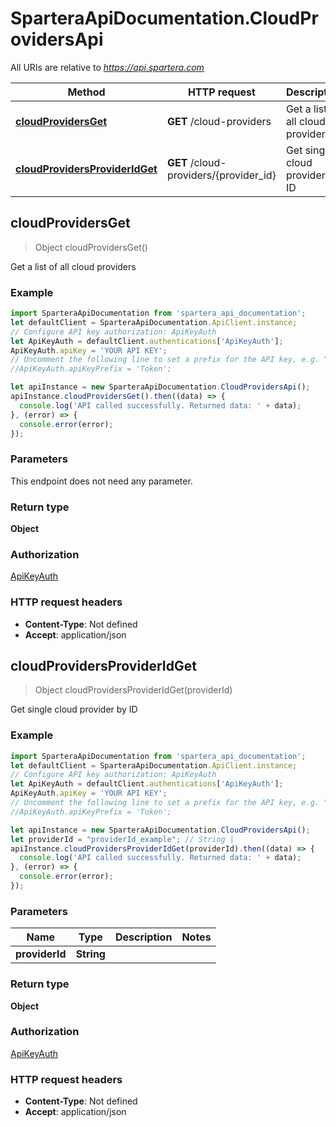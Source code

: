 # SparteraApiDocumentation.CloudProvidersApi

All URIs are relative to *https://api.spartera.com*

Method | HTTP request | Description
------------- | ------------- | -------------
[**cloudProvidersGet**](CloudProvidersApi.md#cloudProvidersGet) | **GET** /cloud-providers | Get a list of all cloud providers
[**cloudProvidersProviderIdGet**](CloudProvidersApi.md#cloudProvidersProviderIdGet) | **GET** /cloud-providers/{provider_id} | Get single cloud provider by ID



## cloudProvidersGet

> Object cloudProvidersGet()

Get a list of all cloud providers

### Example

```javascript
import SparteraApiDocumentation from 'spartera_api_documentation';
let defaultClient = SparteraApiDocumentation.ApiClient.instance;
// Configure API key authorization: ApiKeyAuth
let ApiKeyAuth = defaultClient.authentications['ApiKeyAuth'];
ApiKeyAuth.apiKey = 'YOUR API KEY';
// Uncomment the following line to set a prefix for the API key, e.g. "Token" (defaults to null)
//ApiKeyAuth.apiKeyPrefix = 'Token';

let apiInstance = new SparteraApiDocumentation.CloudProvidersApi();
apiInstance.cloudProvidersGet().then((data) => {
  console.log('API called successfully. Returned data: ' + data);
}, (error) => {
  console.error(error);
});

```

### Parameters

This endpoint does not need any parameter.

### Return type

**Object**

### Authorization

[ApiKeyAuth](../README.md#ApiKeyAuth)

### HTTP request headers

- **Content-Type**: Not defined
- **Accept**: application/json


## cloudProvidersProviderIdGet

> Object cloudProvidersProviderIdGet(providerId)

Get single cloud provider by ID

### Example

```javascript
import SparteraApiDocumentation from 'spartera_api_documentation';
let defaultClient = SparteraApiDocumentation.ApiClient.instance;
// Configure API key authorization: ApiKeyAuth
let ApiKeyAuth = defaultClient.authentications['ApiKeyAuth'];
ApiKeyAuth.apiKey = 'YOUR API KEY';
// Uncomment the following line to set a prefix for the API key, e.g. "Token" (defaults to null)
//ApiKeyAuth.apiKeyPrefix = 'Token';

let apiInstance = new SparteraApiDocumentation.CloudProvidersApi();
let providerId = "providerId_example"; // String | 
apiInstance.cloudProvidersProviderIdGet(providerId).then((data) => {
  console.log('API called successfully. Returned data: ' + data);
}, (error) => {
  console.error(error);
});

```

### Parameters


Name | Type | Description  | Notes
------------- | ------------- | ------------- | -------------
 **providerId** | **String**|  | 

### Return type

**Object**

### Authorization

[ApiKeyAuth](../README.md#ApiKeyAuth)

### HTTP request headers

- **Content-Type**: Not defined
- **Accept**: application/json

